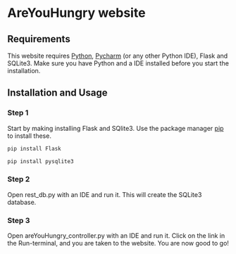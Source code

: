 # AreYouHungry website


## Requirements
This website requires [Python](https://www.python.org/downloads/), [Pycharm](https://www.jetbrains.com/pycharm/download/) (or any other Python IDE), Flask and SQLite3. 
Make sure you have Python and a IDE installed before you start the installation.

## Installation and Usage
### Step 1
Start by making installing Flask and SQlite3.
Use the package manager [pip](https://pip.pypa.io/en/stable/) to install these.
```bash
pip install Flask
```
```bash
pip install pysqlite3
```

### Step 2
Open rest_db.py with an IDE and run it. This will create the SQLite3 database.

### Step 3
Open areYouHungry_controller.py with an IDE and run it.
Click on the link in the Run-terminal, and you are taken to the website.
You are now good to go!
